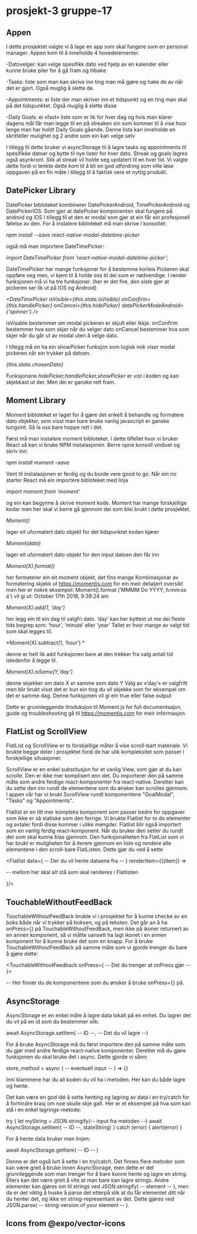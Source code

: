 # prosjekt-3 gruppe-17

## Appen
I dette prosjektet valgte vi å lage en app som skal fungere som en personal manager. Appen kom til å inneholde 4 hovedelementer. 

-Datovelger: kan velge spesifikk dato ved hjelp av en kalender eller  
 kunne bruke piler for å gå fram og tilbake

-Tasks: liste som man kan skrive inn ting man må gjøre og hake de 
 av når det er gjort. Også muglig å slette de.

-Appointments: ei liste der man skriver inn et tidspunkt og en ting man 
 skal på det tidspunktet. Også muglig å slette disse 

-Daily Goals: ei «fast» liste som er lik for hver dag og hvis man klarer
 dagens mål får man legge til en på streaken sin som kommer til å vise hvor 
 lenge man har holdt Daily Goals gående. Denne lista kan 
 inneholde en skritteller mulighet og 2 andre som ein kan velge selv

I tillegg til dette bruker vi asyncStorage til å lagre tasks og appointments til spesifikke datoer og bytte til nye lister for hver dato. Streak og goals lagres også asynkront. Slik at streak vil holde seg updatert til en hver tid. Vi valgte dette fordi vi tenkte dette kom til å bli en god utfordring som ville løse oppgaven på en fin måte i tillegg til å faktisk vere et nyttig produkt.



## DatePicker Library
DatePicker bibloteket kombinerer DatePickerAndroid, TimePickerAndroid og DatePickerIOS. Som gjer at datePicker komponenten skal fungere på android og IOS I tillegg til at den er modal som gjer at ein får ein profesjonell følelse av den. For å instalere bibloteket må man skrive I konsollet:

*npm install --save react-native-modal-datetime-picker*

også må man importere DateTimePicker:

*import DateTimePicker from 'react-native-modal-datetime-picker';*

DateTimePicker har mange funksjoner for å bestemme korleis Pickeren skal oppføre seg men, vi kjem til å holde oss til dei som er nødvendige.
I render funksjonen må vi ha tre funksjoner. (her er det fire, den siste gjer at pickeren ser lik ut på IOS og Android) 

  *<DateTimePicker
          isVisible={this.state.isVisible}
          onConfirm={this.handlePicker}
          onCancel={this.hidePicker}
          datePickerModeAndroid={'spinner'}
        />*

isVisable bestemmer om modal pickeren er skjult eller ikkje.
onConfirm bestemmer hva som skjer når du velger dato
onCancel  bestemmer hva som skjer når du går ut av modal uten å velge dato.

I tillegg må en ha ein showPicker funksjon som logisk nok viser modal pickeren når ein trykker på datoen.

*<Text onPress={this.showPicker} style={styles.date}> {this.state.chosenDate} </Text>*

Funksjonane *hidePicker,handlePicker,showPicker* er vist i koden og kan skjekkast ut der. Men dei er ganske rett fram.



## Moment Library
Moment bibloteket er laget for å gjøre det enkelt å behandle og formatere dato objekter, som visst man bare bruke vanlig javascript er ganske tungvint. Så la oss bare hoppe rett i det.

Først må man instalere moment bibloteket. I dette tilfellet hvor vi bruker React så kan vi bruke NPM instalasjonen. Berre opne konsoll vinduet og skriv inn: 

*npm install moment –save*

Vent til instalasjonen er ferdig og du burde vere good to go. Når ein no starter React må ein importere bibloteket med linja 

*import moment from 'moment'*

og ein kan begynne å skrive moment kode. Moment har mange forskjellige kodar men her skal vi berre gå gjennom dei som blei brukt i dette prosjektet.

*Moment()*

lager eit uformatert dato objekt for det tidspunktet 	koden kjører

*Moment(dato)*

lager eit uformatert dato objekt for den input datoen den får inn

*Moment(X).format()*	

her formaterer ein eit moment objekt, det fins mange Kombinasjonar 
av formatering skjekk ut https://momentjs.com for ein meir detaljert
oversikt men her er nokre eksempel: Moment().format
(‘MMMM Do YYYY, h:mm:ss a') vil gi ut: October 17th 2018, 9:39:24 am

*Moment(X).add(1, ‘day’)*

her legg ein til ein dag til valgfri dato. ‘day’ kan her byttest ut me dei 
fleste tids begrep som: ‘hour’, ‘minute’ eller ‘year’
Tallet er hvor mange av valgt tid som skal legges til.

*Moment(X).subtract(1, ‘hour’)	*

denne er helt lik add funksjonen bare at den trekker fra valg antall tid 
istedenfor å legge til. 

*Moment(X).isSame(Y,’day’)*

denne skjekker om dato X er samme som dato Y Valg av «’day’» er valgfritt
men blir brukt  visst det er kun ein ting du vil skjekke som for eksempel om 
det er samme dag. Denne funksjonen vil gi ein true eller false output


Dette er grunnleggende itroduksjon til Moment.js for full documentsajon, guide og troubleshooting gå til https://momentjs.com for meir informasjon.



## FlatList og ScrollView
FlatList og ScrollView er to forskjellige måter å vise scroll-bart materiale. Vi brukte begge deler i prosjektet fordi de har ulik kompleksitet som passer i forskjellige situasjoner.

ScrollView er en enkel substitusjon for et vanlig View, som gjør at du kan scrolle. Den er ikke mer komplisert enn det. Du importerer den på samme måte som andre ferdige react-komponenter fra react-native. Deretter kan du sette den inn <ScrollView> </ScrollView> rundt de elementene som du ønsker kan scrolles gjennom. I appen vår har vi brukt ScrollView rundt komponentene "GoalModal", "Tasks" og "Appointments".

Flatlist er en litt mer kompleks komponent som passer bedre for oppgaver som ikke er så statiske som den forrige. Vi brukte Flatlist for to do elementer og avtaler fordi disse kommer i ulike mengder.
Flatlist blir også importert som en vanlig ferdig react-komponent. Når du bruker den setter du <FlatList></Flatlist> rundt det som skal kunne blas gjennom. Den funksjonaliteten fra FlatList som vi har brukt er muligheten for å iterere gjennom en liste og rendere alle elementene i den scroll-bare FlatListen. Dette gjør du ved å sette 

<Flatlist data={ -- Der du vil hente dataene fra -- } renderItem={({item}) => 

-- mellom her skal alt stå som skal renderes i Flatlisten
 
 }/>



## TouchableWithoutFeedBack
TouchableWithoutFeedBack brukte vi i prosjektet for å kunne checke av en boks både når vi trykker på boksen, og på teksten. Det går an å ha onPress={} på TouchableWithoutFeedBack, men ikke på ikoner returnert av en annen komponent, så vi måtte uansett ha lagt ikonet i en annen komponent for å kunne bruke det som en knapp. For å bruke TouchableWithoutFeedBack på samme måte som vi gjorde trenger du bare å gjøre dette:

<TouchableWithoutFeedback onPress={ -- Det du trenger at onPress gjør -- }>
 
 -- Her finner du de komponentene som du ønsker å bruke onPress={} på.
 
</TouchableWithoutFeedback>



## AsyncStorage
AsyncStorage er en enkel måte å lagre data lokalt på en enhet. Du lagrer det du vil på en id som du bestemmer slik:

await AsyncStorage.setItem( -- ID --, -- Det du vil lagre --)

For å bruke AsyncStorage må du først importere den på samme måte som du gjør med andre ferdige react-native komponenter. Deretter må du gjøre funksjonen du skal bruke det i async. Dette gjorde vi sånn:

store_method = async ( -- eventuell input -- ) => {}

Inni klammene har du all koden du vil ha i metoden. Her kan du både lagre og hente.

Det kan være en god idé å sette henting og lagring av data i en try/catch for å forhindre krasj om noe skulle skje galt. Her er et eksempel på hva som kan stå i en enkel lagrings-metode:

try {
      let myString = JSON.stringify(-- input fra metoden --)
      await AsyncStorage.setItem( -- ID --, stateString)
    } 
catch (error) {
      alert(error)
    }
    
For å hente data bruker man linjen:

await AsyncStorage.getItem( -- ID -- )

Denne er det også lurt å sette i en try/catch. Det finnes flere metoder som kan være greit å bruke innen AsyncStorage, men dette er det grunnleggende som man trenger for å bare kunne hente og lagre en string. Ellers kan det være greit å vite at man bare kan lagre strings. Andre elementer kan gjøres om til strings ved JSON.stringify( -- element -- ), men da er det viktig å huske å parse det etterpå slik at du får elementet ditt når du henter det, og ikke en string-representant av det. Dette gjøres ved JSON.parse( -- string-version of your element -- ).



## Icons from @expo/vector-icons



